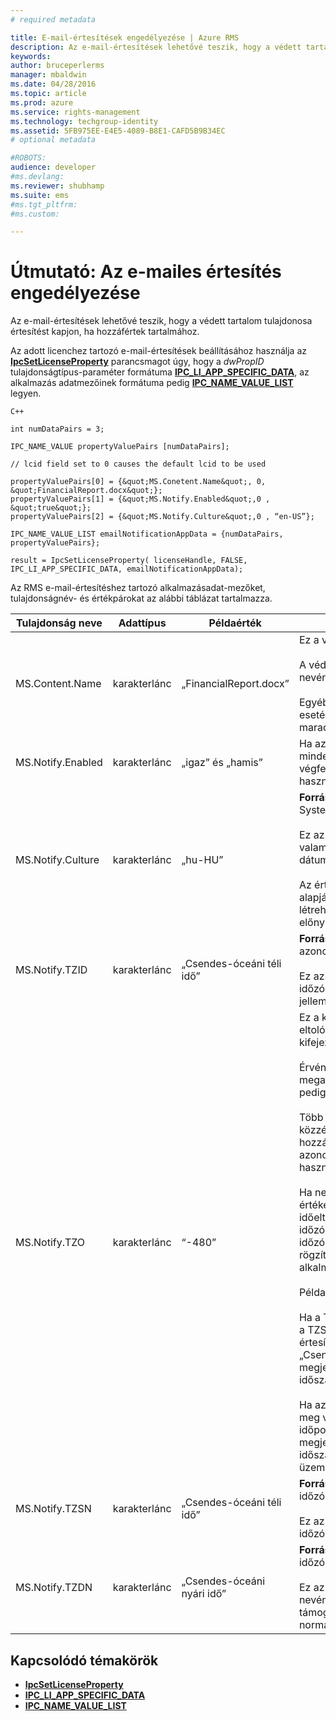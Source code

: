 ```yaml
---
# required metadata

title: E-mail-értesítések engedélyezése | Azure RMS
description: Az e-mail-értesítések lehetővé teszik, hogy a védett tartalom tulajdonosa értesítést kapjon, ha hozzáfértek tartalmához.
keywords:
author: bruceperlerms
manager: mbaldwin
ms.date: 04/28/2016
ms.topic: article
ms.prod: azure
ms.service: rights-management
ms.technology: techgroup-identity
ms.assetid: 5FB975EE-E4E5-4089-B8E1-CAFD5B9B34EC
# optional metadata

#ROBOTS:
audience: developer
#ms.devlang:
ms.reviewer: shubhamp
ms.suite: ems
#ms.tgt_pltfrm:
#ms.custom:

---
```


# Útmutató: Az e-mailes értesítés engedélyezése

Az e-mail-értesítések lehetővé teszik, hogy a védett tartalom tulajdonosa értesítést kapjon, ha hozzáfértek tartalmához.

Az adott licenchez tartozó e-mail-értesítések beállításához használja az [**IpcSetLicenseProperty**](/rights-management/sdk/2.1/api/win/functions#msipc_ipcsetlicenseproperty) parancsmagot úgy, hogy a *dwPropID* tulajdonságtípus-paraméter formátuma [**IPC\_LI\_APP\_SPECIFIC\_DATA**](/rights-management/sdk/2.1/api/win/License%20property%20types#msipc_license_property_types_IPC_LI_APP_SPECIFIC_DATA), az alkalmazás adatmezőinek formátuma pedig [**IPC\_NAME\_VALUE\_LIST**](/rights-management/sdk/2.1/api/win/structures#msipc_ipc_name_value_list) legyen.

    C++

    int numDataPairs = 3;

    IPC_NAME_VALUE propertyValuePairs [numDataPairs];

    // lcid field set to 0 causes the default lcid to be used

    propertyValuePairs[0] = {&quot;MS.Conetent.Name&quot;, 0, &quot;FinancialReport.docx&quot;};
    propertyValuePairs[1] = {&quot;MS.Notify.Enabled&quot;,0 , &quot;true&quot;};
    propertyValuePairs[2] = {&quot;MS.Notify.Culture&quot;,0 , “en-US”};

    IPC_NAME_VALUE_LIST emailNotificationAppData = {numDataPairs, propertyValuePairs};

    result = IpcSetLicenseProperty( licenseHandle, FALSE, IPC_LI_APP_SPECIFIC_DATA, emailNotificationAppData);
        

Az RMS e-mail-értesítéshez tartozó alkalmazásadat-mezőket, tulajdonságnév- és értékpárokat az alábbi táblázat tartalmazza.


|Tulajdonság neve | Adattípus | Példaérték | Megjegyzések |
|--------------|-----------|---------------|-------|
|MS.Content.Name|karakterlánc|„FinancialReport.docx”|Ez a védett tartalomhoz társított azonosító.<br><br> A védett fájlok esetében ennek az értéknek a fájl nevének kell lennie, útvonaladatok nélkül.<br><br> Egyéb típusú tartalmak (például e-mail-üzenetek) esetében ez lehet az e-mail tárgya, vagy üresen is maradhat.|
|MS.Notify.Enabled|karakterlánc|„igaz” és „hamis”|Ha az érték „igaz”, a közzétételi licenc tulajdonosa minden alkalommal e-mail-értesítést kap, ha valaki egy végfelhasználói licenc beszerzéséhez megkísérli használni azt.|
|MS.Notify.Culture|karakterlánc|„hu-HU”| **Forrás:** System.Globalization.CultureInfo.CurrentUICulture.Name <br><br>Ez az érték az értesítő e-mail honosított nyelvét, valamint az e-mail-üzenetben használatos dátum-/időbeállítást és számformázást határozza meg.<br><br>Az értéket annak a gépnek a felhasználói beállításai alapján kell megadni, amelyen a közzétételi licencet létrehozták, vagy a közzétételi licenc tulajdonosának előnyben részesített kulturális környezete alapján.|
|MS.Notify.TZID|karakterlánc|„Csendes-óceáni téli idő”|**Forrás:** TimeZoneInfo.Local.Id – Windows-időzóna azonosítója.<br><br>Ez az érték a Microsoft Windows operációs rendszer időzóna-azonosítója, amely az adott időzóna és annak jellemzői leírására használatos.|
|MS.Notify.TZO|karakterlánc|“-480”|Ez a közzétételi licenc tulajdonosának időzóna-eltolódása az UTC szerinti időhöz képest, percben kifejezve.<br><br>Érvényes TZID-érték megadásakor a rendszer az általa megadott időzóna-eltolódást használja, ez az érték pedig figyelmen kívül lesz hagyva.<br><br>Több mint valószínű, hogy azok a nem Windows-alapú közzétételi platformok, amelyek nem rendelkeznek hozzáféréssel a Windows operációs rendszer időzóna-azonosítóinak értékeit tartalmazó listához, ezt az értéket használják.<br><br>Ha nem áll rendelkezésre TZID-érték, a rendszer ezt az értéket használja az értesítési üzenetekben alkalmazott időeltolódás kiszámításához, a TZSN-értéket pedig az időzóna nevének megjelenítéséhez használja (az időzóna értékétől függetlenül). Ezzel az időzóna értéke rögzített lesz, és azokban az esetekben, ahol alkalmazható, a nyári időszámítás szerint nem frissül.<br><br>Példa:<br><br>Ha a TXID értéke nincs megadva, a TZ0 értéke „-420”, a TZSN értéke pedig „Csendes-óceáni nyári idő”, az értesítési e-mailben megjelenített összes érték a „Csendes-óceáni nyári idő” szerint lesz beállítva és megjelenítve, még abban az esetben is, ha a nyári időszámítás aktuálisan már nincs használatban.<br><br>Ha azonban a TZSN és a TZDN mellett a TZID értéke is meg van adva, az értesítési e-mailben megadott időpontok annak megfelelően lesznek beállítva és megjelenítve, hogy a dátumnak és az időnek Nyári időszámítás szerinti vagy Téli időszámítás szerinti üzemmódban kell-e megjelennie.|
|MS.Notify.TZSN|karakterlánc|„Csendes-óceáni téli idő”|**Forrás:** TimeZoneInfo.Local.StandardName – Téli időzóna neve.<br><br>Ez az érték az adott időzóna szabványos időzónanevének honosított neve.|
|MS.Notify.TZDN|karakterlánc|„Csendes-óceáni nyári idő”|**Forrás:** TimeZoneInfo.Local.DaylightName – Nyári időzóna neve.<br><br>Ez az érték az adott időzóna nyári időszámítás szerinti nevének honosított neve. Ha az adott időzóna nem támogatja a nyári időszámítást, ez megegyezhet a normál névvel.|

## Kapcsolódó témakörök

* [**IpcSetLicenseProperty**](/rights-management/sdk/2.1/api/win/functions#msipc_ipcsetlicenseproperty)
* [**IPC\_LI\_APP\_SPECIFIC\_DATA**](/rights-management/sdk/2.1/api/win/License%20property%20types#msipc_license_property_types_IPC_LI_APP_SPECIFIC_DATA)
* [**IPC\_NAME\_VALUE\_LIST**](/rights-management/sdk/2.1/api/win/structures#msipc_ipc_name_value_list)
 

 


<!--HONumber=Jun16_HO2-->


